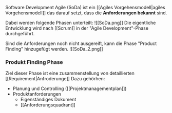 Software Development Agile (SoDa) ist ein [[Agiles Vorgehensmodell|agiles Vorgehensmodell]] das darauf setzt, dass die **Anforderungen bekannt** sind.

Dabei werden folgende Phasen unterteilt:
![[SoDa.png]]
Die eigentliche Entwicklung wird nach [[Scrum]] in der "Agile Development"-Phase durchgeführt.

Sind die Anforderungen noch nicht ausgereift, kann die Phase "Product Finding" hinzugefügt werden.
![[SoDa_2.png]]

### Produkt Finding Phase
Ziel dieser Phase ist eine zusammenstellung von detaillierten [[Requirement|Anfroderunge]]
Dazu gehörhen:
- Planung und Controlling ([[Projektmanagementplan]])
- Produktanforderungen
	- Eigenständiges Dokument
	- [[Anforderungsquadrant]]
